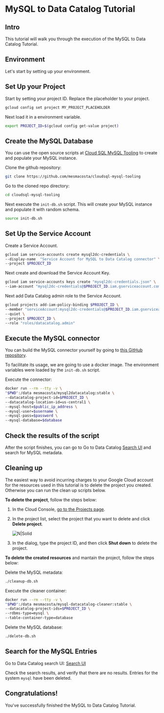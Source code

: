 <!---
Note: This tutorial is meant for Google Cloud Shell, and can be opened by going to
http://gstatic.com/cloudssh/images/open-btn.svg)](https://console.cloud.google.com/cloudshell/open?git_repo=https://github.com/mesmacosta/mysql-to-datacatalog-tutorial&tutorial=TUTORIAL.md)--->
# MySQL to Data Catalog Tutorial

<!-- TODO: analytics id? -->
<walkthrough-author name="mesmacosta@gmail.com" tutorialName="MySQL to Data Catalog Tutorial" repositoryUrl="https://github.com/mesmacosta/mysql-to-datacatalog-tutorial"></walkthrough-author>

## Intro

This tutorial will walk you through the execution of the MySQL to Data Catalog Tutorial.

## Environment

Let's start by setting up your environment.

## Set Up your Project

Start by setting your project ID. Replace the placeholder to your project.
```bash
gcloud config set project MY_PROJECT_PLACEHOLDER
```

Next load it in a environment variable.
```bash
export PROJECT_ID=$(gcloud config get-value project)
```

## Create the MySQL Database

You can use the open source scripts at [Cloud SQL MySQL Tooling](https://github.com/mesmacosta/cloudsql-mysql-tooling) to create and populate your MySQL instance.

Clone the github repository:
```bash
git clone https://github.com/mesmacosta/cloudsql-mysql-tooling
```
Go to the cloned repo directory:
```bash
cd cloudsql-mysql-tooling
```

Next execute the `init-db.sh` script.
This will create your MySQL instance and populate it with random schema.
```bash
source init-db.sh
```

## Set Up the Service Account

Create a Service Account.
```bash
gcloud iam service-accounts create mysql2dc-credentials \
--display-name  "Service Account for MySQL to Data Catalog connector" \
--project $PROJECT_ID
```

Next create and download the Service Account Key.
```bash
gcloud iam service-accounts keys create "mysql2dc-credentials.json" \
--iam-account "mysql2dc-credentials@$PROJECT_ID.iam.gserviceaccount.com" 
```

Next add Data Catalog admin role to the Service Account.
```bash
gcloud projects add-iam-policy-binding $PROJECT_ID \
--member "serviceAccount:mysql2dc-credentials@$PROJECT_ID.iam.gserviceaccount.com" \
--quiet \
--project $PROJECT_ID \
--role "roles/datacatalog.admin"
```

## Execute the MySQL connector

You can build the MySQL connector yourself by going to
[this GitHub repository](https://github.com/GoogleCloudPlatform/datacatalog-connectors-rdbms/tree/master/mysql2datacatalog).

To facilitate its usage, we are going to use a docker image. 
The environment variables were loaded by the `init-db.sh` script.

Execute the connector:
```bash
docker run --rm --tty -v \
"$PWD":/data mesmacosta/mysql2datacatalog:stable \
--datacatalog-project-id=$PROJECT_ID \
--datacatalog-location-id=us-central1 \
--mysql-host=$public_ip_address \
--mysql-user=$username \
--mysql-pass=$password \
--mysql-database=$database
```

## Check the results of the script

After the script finishes, you can go to Go to Data Catalog
[Search UI](https://console.cloud.google.com/datacatalog?q=system=mysql)
 and search for MySQL metadata.

## Cleaning up

The easiest way to avoid incurring charges to your Google Cloud account for the resources used in this tutorial is to delete 
the project you created. Otherwise you can run the clean up scripts below.

**To delete the project**, follow the steps below:

1.  In the Cloud Console, [go to the Projects page](https://console.cloud.google.com/iam-admin/projects).

2.  In the project list, select the project that you want to delete and click **Delete project**.

    ![N|Solid](https://storage.googleapis.com/gcp-community/tutorials/partial-redaction-with-dlp-and-gcf/img_delete_project.png)
    
3.  In the dialog, type the project ID, and then click **Shut down** to delete the project.

**To delete the created resources** and mantain the project,
 follow the steps below:

Delete the MySQL metadata:
```bash
./cleanup-db.sh
```

Execute the cleaner container:
```bash
docker run --rm --tty -v \
"$PWD":/data mesmacosta/mysql-datacatalog-cleaner:stable \
--datacatalog-project-ids=$PROJECT_ID \
--rdbms-type=mysql \
--table-container-type=database
```

Delete the MySQL database:
```bash
./delete-db.sh
```
## Search for the MySQL Entries

Go to Data Catalog search UI:
[Search UI](https://console.cloud.google.com/datacatalog?q=system=mysql)

Check the search results, and verify that there are no results. Entries for the system `mysql` 
have been deleted.

## Congratulations!

<walkthrough-conclusion-trophy></walkthrough-conclusion-trophy>

You've successfully finished the MySQL to Data Catalog Tutorial.
